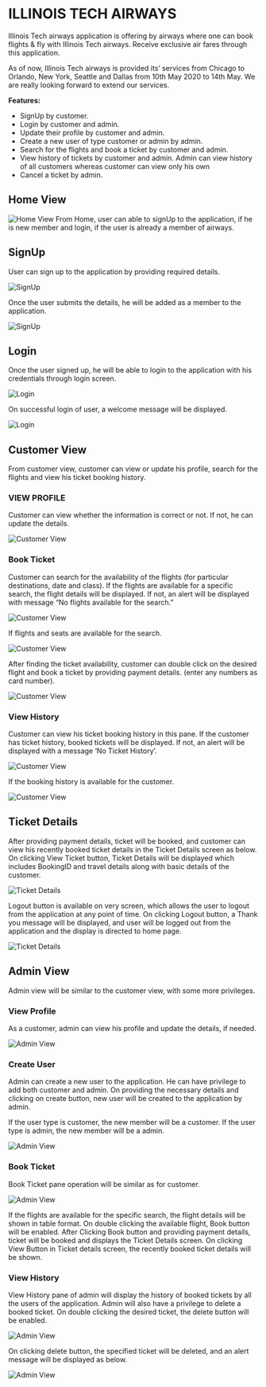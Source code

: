 
# ILLINOIS TECH AIRWAYS

Illinois Tech airways application is offering by airways where one can book flights & fly with Illinois Tech airways. Receive exclusive air fares through this application.

As of now, Illinois Tech airways is provided its’ services from Chicago to Orlando, New York, Seattle and Dallas from 10th May 2020 to 14th May. We are really looking forward to extend our services.

**Features:**
*	SignUp by customer.
*	Login by customer and admin.
*	Update their profile by customer and admin.
*	Create a new user of type customer or admin by admin.
*	Search for the flights and book a ticket by customer and admin.
*	View history of tickets by customer and admin. Admin can view history of all customers whereas customer can view only his own
*	Cancel a ticket by admin.

## Home View

![Home View](./images/Home.png)
From Home, user can able to signUp to the application, if he is new member and login, if the user is already a member of airways.

## SignUp

User can sign up to the application by providing required details.

![SignUp](./images/Signup.png)

Once the user submits the details, he will be added as a member to the application.

![SignUp](./images/Signup_success.png)

## Login

Once the user signed up, he will be able to login to the application with his credentials through login screen.

![Login](./images/Login.png)

On successful login of user, a welcome message will be displayed.

![Login](./images/Login_success.png)

## Customer View

From customer view, customer can view or update his profile, search for the flights and view his ticket booking history.

### VIEW PROFILE
Customer can view whether the information is correct or not. If not, he can update the details.

![Customer View](./images/Login_success.png)

### Book Ticket
Customer can search for the availability of the flights (for particular destinations, date and class). 
If the flights are available for a specific search, the flight details will be displayed. If not, an alert will be displayed with message “No flights available for the search.”

![Customer View](./images/No_flights.png)

If flights and seats are available for the search.

![Customer View](./images/Flights.png)

After finding the ticket availability, customer can double click on the desired flight and book a ticket by providing payment details. (enter any numbers as card number).

![Customer View](./images/Payment.png)

### View History
Customer can view his ticket booking history in this pane.
If the customer has ticket history, booked tickets will be displayed. If not, an alert will be displayed with a message ‘No Ticket History’.

![Customer View](./images/No_history.png)

If the booking history is available for the customer.

![Customer View](./images/History.png)


## Ticket Details

After providing payment details, ticket will be booked, and customer can view his recently booked ticket details in the Ticket Details screen as below.
On clicking View Ticket button, Ticket Details will be displayed which includes BookingID and travel details along with basic details of the customer.

![Ticket Details](./images/Ticket_details.png)

Logout button is available on very screen, which allows the user to logout from the application at any point of time. On clicking Logout button, a Thank you message will be displayed, and user will be logged out from the application and the display is directed to home page.

![Ticket Details](./images/Thank_you.png)

## Admin View

Admin view will be similar to the customer view, with some more privileges.

### View Profile
As a customer, admin can view his profile and update the details, if needed.

![Admin View](./images/Admin_View.png)

### Create User

Admin can create a new user to the application. He can have privilege to add both customer and admin. 
On providing the necessary details and clicking on create button, new user will be created to the application by admin.

If the user type is customer, the new member will be a customer.
If the user type is admin, the new member will be a admin.

![Admin View](./images/Admin_Create.png)

### Book Ticket
Book Ticket pane operation will be similar as for customer.

![Admin View](./images/Admin_Flights.png)

If the flights are available for the specific search, the flight details will be shown in table format.
On double clicking the available flight, Book button will be enabled. 
After Clicking Book button and providing payment details, ticket will be booked and displays the Ticket Details screen.
On clicking View Button in Ticket details screen, the recently booked ticket details will be shown.

### View History

View History pane of admin will display the history of booked tickets by all the users of the application. Admin will also have a privilege to delete a booked ticket. On double clicking the desired ticket, the delete button will be enabled. 

![Admin View](./images/Admin_History.png)

On clicking delete button, the specified ticket will be deleted, and an alert message will be displayed as below.

![Admin View](./images/Delete.png)



